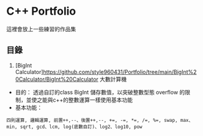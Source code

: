 # C++ Portfolio

這裡會放上一些練習的作品集

## 目錄
1.  [BigInt Calculator]https://github.com/style960431/Portfolio/tree/main/BigInt%20Calculator/BigInt%20Calculator 大數計算機
   *   目的：
   透過自訂的class BigInt 儲存數值，以突破整數型態 overflow 的限制，並使之能與c++的整數運算一樣使用基本功能
   *  基本功能：

    四則運算, 邏輯運算, 前置++,--、後置++,--, +=, -=, *=, /=, %=, swap, max、min, sqrt, gcd、lcm, log(底數自訂)、log2、log10, pow
